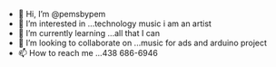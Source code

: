 - 👋 Hi, I’m @pemsbypem
- 👀 I’m interested in ...technology music i am an artist
- 🌱 I’m currently learning ...all that I can 
- 💞️ I’m looking to collaborate on ...music for ads and arduino project
- 📫 How to reach me ...438 686-6946 

<!---
pemsbypem/pemsbypem is a ✨ special ✨ repository because its `README.md` (this file) appears on your GitHub profile.
You can click the Preview link to take a look at your changes.
--->
